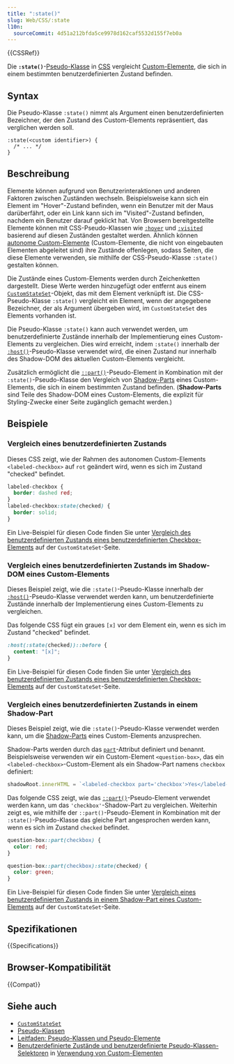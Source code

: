 ```yaml
---
title: ":state()"
slug: Web/CSS/:state
l10n:
  sourceCommit: 4d51a212bfda5ce9978d162caf5532d155f7eb0a
---
```


{{CSSRef}}

Die **`:state()`**-[Pseudo-Klasse](/de/docs/Web/CSS/Pseudo-classes) in [CSS](/de/docs/Web/CSS) vergleicht [Custom-Elemente](/de/docs/Web/API/Web_components/Using_custom_elements), die sich in einem bestimmten benutzerdefinierten Zustand befinden.

## Syntax

Die Pseudo-Klasse `:state()` nimmt als Argument einen benutzerdefinierten Bezeichner, der den Zustand des Custom-Elements repräsentiert, das verglichen werden soll.

```css-nolint
:state(<custom identifier>) {
  /* ... */
}
```

## Beschreibung

Elemente können aufgrund von Benutzerinteraktionen und anderen Faktoren zwischen Zuständen wechseln.
Beispielsweise kann sich ein Element im "Hover"-Zustand befinden, wenn ein Benutzer mit der Maus darüberfährt, oder ein Link kann sich im "Visited"-Zustand befinden, nachdem ein Benutzer darauf geklickt hat.
Von Browsern bereitgestellte Elemente können mit CSS-Pseudo-Klassen wie [`:hover`](/de/docs/Web/CSS/:hover) und [`:visited`](/de/docs/Web/CSS/:visited) basierend auf diesen Zuständen gestaltet werden.
Ähnlich können [autonome Custom-Elemente](/de/docs/Web/API/Web_components/Using_custom_elements#types_of_custom_element) (Custom-Elemente, die nicht von eingebauten Elementen abgeleitet sind) ihre Zustände offenlegen, sodass Seiten, die diese Elemente verwenden, sie mithilfe der CSS-Pseudo-Klasse `:state()` gestalten können.

Die Zustände eines Custom-Elements werden durch Zeichenketten dargestellt.
Diese Werte werden hinzugefügt oder entfernt aus einem [`CustomStateSet`](/de/docs/Web/API/CustomStateSet)-Objekt, das mit dem Element verknüpft ist.
Die CSS-Pseudo-Klasse `:state()` vergleicht ein Element, wenn der angegebene Bezeichner, der als Argument übergeben wird, im `CustomStateSet` des Elements vorhanden ist.

Die Pseudo-Klasse `:state()` kann auch verwendet werden, um benutzerdefinierte Zustände innerhalb der Implementierung eines Custom-Elements zu vergleichen.
Dies wird erreicht, indem `:state()` innerhalb der [`:host()`](/de/docs/Web/CSS/:host_function)-Pseudo-Klasse verwendet wird, die einen Zustand nur innerhalb des Shadow-DOM des aktuellen Custom-Elements vergleicht.

Zusätzlich ermöglicht die [`::part()`](/de/docs/Web/CSS/::part)-Pseudo-Element in Kombination mit der `:state()`-Pseudo-Klasse den Vergleich von [Shadow-Parts](/de/docs/Web/CSS/CSS_shadow_parts) eines Custom-Elements, die sich in einem bestimmten Zustand befinden. (**Shadow-Parts** sind Teile des Shadow-DOM eines Custom-Elements, die explizit für Styling-Zwecke einer Seite zugänglich gemacht werden.)

## Beispiele

### Vergleich eines benutzerdefinierten Zustands

Dieses CSS zeigt, wie der Rahmen des autonomen Custom-Elements `<labeled-checkbox>` auf `rot` geändert wird, wenn es sich im Zustand "checked" befindet.

```css
labeled-checkbox {
  border: dashed red;
}
labeled-checkbox:state(checked) {
  border: solid;
}
```

Ein Live-Beispiel für diesen Code finden Sie unter [Vergleich des benutzerdefinierten Zustands eines benutzerdefinierten Checkbox-Elements](/de/docs/Web/API/CustomStateSet#matching_the_custom_state_of_a_custom_checkbox_element) auf der `CustomStateSet`-Seite.

### Vergleich eines benutzerdefinierten Zustands im Shadow-DOM eines Custom-Elements

Dieses Beispiel zeigt, wie die `:state()`-Pseudo-Klasse innerhalb der [`:host()`](/de/docs/Web/CSS/:host_function)-Pseudo-Klasse verwendet werden kann, um benutzerdefinierte Zustände innerhalb der Implementierung eines Custom-Elements zu vergleichen.

Das folgende CSS fügt ein graues `[x]` vor dem Element ein, wenn es sich im Zustand "checked" befindet.

```css
:host(:state(checked))::before {
  content: "[x]";
}
```

Ein Live-Beispiel für diesen Code finden Sie unter [Vergleich des benutzerdefinierten Zustands eines benutzerdefinierten Checkbox-Elements](/de/docs/Web/API/CustomStateSet#matching_the_custom_state_of_a_custom_checkbox_element) auf der `CustomStateSet`-Seite.

### Vergleich eines benutzerdefinierten Zustands in einem Shadow-Part

Dieses Beispiel zeigt, wie die `:state()`-Pseudo-Klasse verwendet werden kann, um die [Shadow-Parts](/de/docs/Web/CSS/CSS_shadow_parts) eines Custom-Elements anzusprechen.

Shadow-Parts werden durch das [`part`](/de/docs/Web/HTML/Global_attributes/part)-Attribut definiert und benannt.
Beispielsweise verwenden wir ein Custom-Element `<question-box>`, das ein `<labeled-checkbox>`-Custom-Element als ein Shadow-Part namens `checkbox` definiert:

```js
shadowRoot.innerHTML = `<labeled-checkbox part='checkbox'>Yes</labeled-checkbox>`;
```

Das folgende CSS zeigt, wie das [`::part()`](/de/docs/Web/CSS/::part)-Pseudo-Element verwendet werden kann, um das `'checkbox'`-Shadow-Part zu vergleichen.
Weiterhin zeigt es, wie mithilfe der `::part()`-Pseudo-Element in Kombination mit der `:state()`-Pseudo-Klasse das gleiche Part angesprochen werden kann, wenn es sich im Zustand `checked` befindet.

```css
question-box::part(checkbox) {
  color: red;
}

question-box::part(checkbox):state(checked) {
  color: green;
}
```

Ein Live-Beispiel für diesen Code finden Sie unter [Vergleich eines benutzerdefinierten Zustands in einem Shadow-Part eines Custom-Elements](/de/docs/Web/API/CustomStateSet#matching_a_custom_state_in_a_shadow_part_of_a_custom_element) auf der `CustomStateSet`-Seite.

## Spezifikationen

{{Specifications}}

## Browser-Kompatibilität

{{Compat}}

## Siehe auch

- [`CustomStateSet`](/de/docs/Web/API/CustomStateSet)
- [Pseudo-Klassen](/de/docs/Web/CSS/Pseudo-classes)
- [Leitfaden: Pseudo-Klassen und Pseudo-Elemente](/de/docs/Learn_web_development/Core/Styling_basics/Pseudo_classes_and_elements)
- [Benutzerdefinierte Zustände und benutzerdefinierte Pseudo-Klassen-Selektoren](/de/docs/Web/API/Web_components/Using_custom_elements#custom_states_and_custom_state_pseudo-class_css_selectors) in [Verwendung von Custom-Elementen](/de/docs/Web/API/Web_components/Using_custom_elements)
